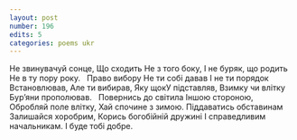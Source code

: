 ```yaml
---
layout: post
number: 196
edits: 5
categories: poems ukr
---
```


Не звинувачуй сонце,
Що сходить
Не з того боку,
І не буряк, що родить 
Не в ту пору року. 
 
Право вибору
Не ти собі давав 
І не ти порядок 
Встановлював,
Але ти вибирав, 
Яку щокУ підставляв,
Взимку чи влітку 
Бур’яни прополював.
 
Повернись до світила 
Іншою стороною,
Обробляй поле влітку, 
Хай спочине з зимою.
Піддаватись обставинам
Залишайся хоробрим,
Корись богобійній дружині 
І справедливим начальникам.
І буде тобі добре.
